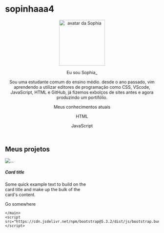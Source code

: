 # sopinhaaa4
<!DOCTYPE html>
<html lang="pt-br">

<head>
    <meta charset="UTF-8">
    <meta name="viewport" content="width=device-width, initial-scale=1.0">
    <link href="https://cdn.jsdelivr.net/npm/bootstrap@5.3.2/dist/css/bootstrap.min.css" rel="stylesheet">
    <link rel="stylesheet" href="style.css">
    <title>Meu portfólio</title>
</head>

<body>
    <header class="container text-center">
        <img src="img/avatar-perfil.png" alt="avatar da Sophia" class="rounded-circle" width="150" height="150" srcset="">
        <p class="lead">Eu sou Sophia_</p>
        <p>Sou uma estudante comum do ensino médio. desde o ano passado, vim aprendendo a utilizar editores de programação como CSS, VScode, JavaScript, HTML e GitHub, já fizemos exbolços de sites antes e agora produzindo um portifólio. </p>
        <p>Meus conhecimentos atuais</p>
        <div>
            <p class="badge bg-secondary">HTML</p>
            <p class="badge bg-secondary">JavaScript</p>       
             </div>
    </header>
    <main class="container">
        <h2>Meus projetos</h2>
        <div class="row">
            <div class="col-md-4">
                <div class="card" style="width: 18rem;">
                    <img src="..." class="card-img-top" alt="...">
                    <div class="card-body">
                      <h5 class="card-title">Card title</h5>
                      <p class="card-text">Some quick example text to build on the card title and make up the bulk of the card's content.</p>
                      <a hredesativaçãof="#" class="btn btn-primary">Go somewhere</a>
                    </div>
                  </div>
            </div>
        </div>

    </main>
    <script src="https://cdn.jsdelivr.net/npm/bootstrap@5.3.2/dist/js/bootstrap.bundle.min.js"></script>
</body>

</html>
